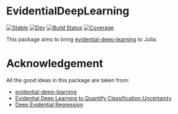 # EvidentialDeepLearning

[![Stable](https://img.shields.io/badge/docs-stable-blue.svg)](https://jw3126.github.io/EvidentialDeepLearning.jl/stable)
[![Dev](https://img.shields.io/badge/docs-dev-blue.svg)](https://jw3126.github.io/EvidentialDeepLearning.jl/dev)
[![Build Status](https://github.com/jw3126/EvidentialDeepLearning.jl/workflows/CI/badge.svg)](https://github.com/jw3126/EvidentialDeepLearning.jl/actions)
[![Coverage](https://codecov.io/gh/jw3126/EvidentialDeepLearning.jl/branch/master/graph/badge.svg)](https://codecov.io/gh/jw3126/EvidentialDeepLearning.jl)

This package aims to bring [evidential-deep-learning](https://github.com/aamini/evidential-deep-learning) to Julia.

# Acknowledgement

All the good ideas in this package are taken from:
* [evidential-deep-learning](https://github.com/aamini/evidential-deep-learning)
* [Evidential Deep Learning to Quantify Classification Uncertainty](https://arxiv.org/abs/1806.01768)
* [Deep Evidential Regression](https://arxiv.org/abs/1910.02600)
